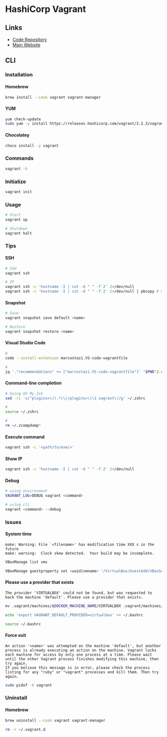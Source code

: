 # HashiCorp Vagrant

## Links

- [Code Repository](https://github.com/hashicorp/vagrant)
- [Main Website](https://vagrantup.com/)

## CLI

### Installation

#### Homebrew

```sh
brew install --cask vagrant vagrant-manager
```

#### YUM

```sh
yum check-update
sudo yum -y install https://releases.hashicorp.com/vagrant/2.2.3/vagrant_2.2.3_x86_64.rpm
```

#### Chocolatey

```sh
choco install -y vagrant
```

### Commands

```sh
vagrant -h
```

### Initialize

```sh
vagrant init
```

### Usage

```sh
# Start
vagrant up

# Shutdown
vagrant halt
```

### Tips

#### SSH

```sh
# SSH
vagrant ssh

# IP
vagrant ssh -c 'hostname -I | cut -d " " -f 2' 2>/dev/null
vagrant ssh -c 'hostname -I | cut -d " " -f 2' 2>/dev/null | pbcopy # macOS
```

#### Snapshot

```sh
# Save
vagrant snapshot save default <name>

# Restore
vagrant snapshot restore <name>
```

#### Visual Studio Code

```sh
#
code --install-extension marcostazi.VS-code-vagrantfile

#
jq '."recommendations" += ["marcostazi.VS-code-vagrantfile"]' "$PWD"/.vscode/extensions.json | sponge "$PWD"/.vscode/extensions.json
```

#### Command-line completion

```sh
# Using Oh My Zsh
sed -ri 's/^plugins=\((.*)\)/plugins=\(\1 vagrant\)/g' ~/.zshrc

#
source ~/.zshrc

#
rm ~/.zcompdump*
```

#### Execute command

```sh
vagrant ssh -c '<path/to/exec>'
```

#### Show IP

```sh
vagrant ssh -c 'hostname -I | cut -d " " -f 2' 2>/dev/null
```

#### Debug

```sh
# using environment
VAGRANT_LOG=DEBUG vagrant <command>

# using cli
vagrant <command> --debug
```

### Issues

#### System time

```log
make: Warning: File `<filename>' has modification time XXX s in the future
make: warning:  Clock skew detected.  Your build may be incomplete.
```

```sh
VBoxManage list vms
```

```sh
VBoxManage guestproperty set <uuid|vmname> '/VirtualBox/GuestAdd/VBoxService/--timesync-set-threshold' 60000
```

#### Please use a provider that exists

```log
The provider 'VIRTUALBOX' could not be found, but was requested to back the machine 'default'. Please use a provider that exists.
```

```sh
mv .vagrant/machines/$DOCKER_MACHINE_NAME/VIRTUALBOX .vagrant/machines/$DOCKER_MACHINE_NAME/virtualbox
```

```sh
echo 'export VAGRANT_DEFAULT_PROVIDER=virtualbox' >> ~/.bashrc
```

```sh
source ~/.bashrc
```

#### Force exit

```log
An action '<name>' was attempted on the machine 'default', but another process is already executing an action on the machine. Vagrant locks each machine for access by only one process at a time. Please wait until the other Vagrant process finishes modifying this machine, then try again.
If you believe this message is in error, please check the process listing for any "ruby" or "vagrant" processes and kill them. Then try again.
```

```sh
sudo pidof -k vagrant
```

<!-- ####

```log
The following SSH command responded with a non-zero exit status.
Vagrant assumes that this means the command failed!

mount -o vers=3,udp 10.1.1.1:/System/Volumes/Data/Users/path/to/project /vagrant

Stdout from the command:

Stderr from the command:

mount.nfs: access denied by server while mounting 10.1.1.1:/System/Volumes/Data/Users/path/to/project
```

TODO -->

### Uninstall

#### Homebrew

```sh
brew uninstall --cask vagrant vagrant-manager
```

```sh
rm -r ~/.vagrant.d
```
